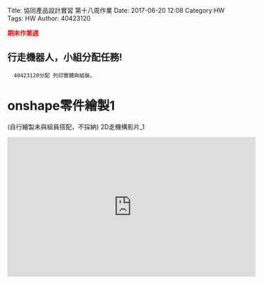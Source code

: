 Title: 協同產品設計實習 第十八周作業
Date: 2017-06-20 12:08
Category:HW
Tags: HW
Author: 40423120 

<b><font color="red">期末作業週</font></b>
<!-- PELICAN_END_SUMMARY -->

 ## 行走機器人，小組分配任務!
 
      40423120分配 列印實體與組裝。
   
 # onshape零件繪製1
  (自行繪製未與組員搭配，不採納)
   2D走機構影片_1  
<iframe width="560" height="315" src="https://www.youtube.com/embed/quE7LiO8kTA" frameborder="0" allowfullscreen></iframe>
